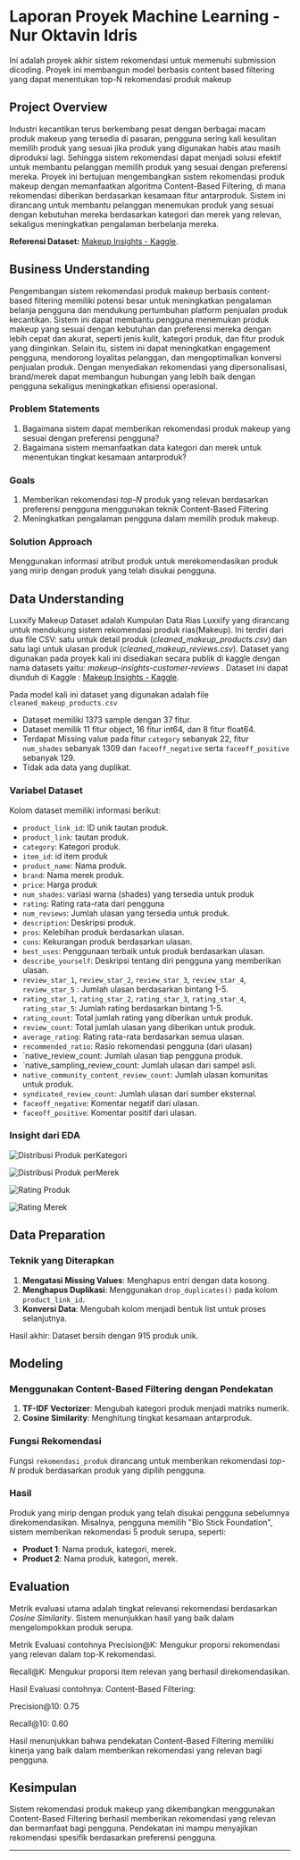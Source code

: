 # Laporan Proyek Machine Learning - Nur Oktavin Idris
Ini adalah proyek akhir sistem rekomendasi untuk memenuhi submission dicoding. Proyek ini membangun model berbasis content based filtering yang dapat menentukan top-N rekomendasi produk makeup

## Project Overview
Industri kecantikan terus berkembang pesat dengan berbagai macam produk makeup yang tersedia di pasaran, pengguna sering kali kesulitan memilih produk yang sesuai jika produk yang digunakan habis atau masih diproduksi lagi. Sehingga sistem rekomendasi dapat menjadi solusi efektif untuk membantu pelanggan memilih produk yang sesuai dengan preferensi mereka. Proyek ini bertujuan mengembangkan sistem rekomendasi produk makeup dengan memanfaatkan algoritma Content-Based Filtering, di mana rekomendasi diberikan berdasarkan kesamaan fitur antarproduk. Sistem ini dirancang untuk membantu pelanggan menemukan produk yang sesuai dengan kebutuhan mereka berdasarkan kategori dan merek yang relevan, sekaligus meningkatkan pengalaman berbelanja mereka.

**Referensi Dataset:** [Makeup Insights - Kaggle](https://www.kaggle.com/datasets/zarasarkar/makeup-insights-customer-reviews).


## Business Understanding
Pengembangan sistem rekomendasi produk makeup berbasis content-based filtering memiliki potensi besar untuk meningkatkan pengalaman belanja pengguna dan mendukung pertumbuhan platform penjualan produk kecantikan. Sistem ini dapat membantu pengguna menemukan produk makeup yang sesuai dengan kebutuhan dan preferensi mereka dengan lebih cepat dan akurat, seperti jenis kulit, kategori produk, dan fitur produk yang diinginkan. Selain itu, sistem ini dapat meningkatkan engagement pengguna, mendorong loyalitas pelanggan, dan mengoptimalkan konversi penjualan produk. Dengan menyediakan rekomendasi yang dipersonalisasi, brand/merek dapat membangun hubungan yang lebih baik dengan pengguna sekaligus meningkatkan efisiensi operasional.

### Problem Statements

1. Bagaimana sistem dapat memberikan rekomendasi produk makeup yang sesuai dengan preferensi pengguna?
2. Bagaimana sistem memanfaatkan data kategori dan merek untuk menentukan tingkat kesamaan antarproduk?

### Goals

1. Memberikan rekomendasi *top-N* produk yang relevan berdasarkan preferensi pengguna menggunakan teknik Content-Based Filtering
2. Meningkatkan pengalaman pengguna dalam memilih produk makeup.

### Solution Approach
Menggunakan informasi atribut produk untuk merekomendasikan produk yang mirip dengan produk yang telah disukai pengguna.

## Data Understanding
Luxxify Makeup Dataset adalah Kumpulan Data Rias Luxxify yang dirancang untuk mendukung sistem rekomendasi produk rias(Makeup). Ini terdiri dari dua file CSV: satu untuk detail produk (*cleaned_makeup_products.csv*) dan satu lagi untuk ulasan produk (*cleaned_makeup_reviews.csv*). Dataset yang digunakan pada proyek kali ini disediakan secara publik di kaggle dengan nama datasets yaitu: *makeup-insights-customer-reviews* . Dataset ini dapat diunduh di Kaggle : [Makeup Insights - Kaggle](https://www.kaggle.com/datasets/zarasarkar/makeup-insights-customer-reviews).

Pada model kali ini dataset yang digunakan adalah file `cleaned_makeup_products.csv`

- Dataset memiliki 1373 sample dengan 37 fitur.
- Dataset memilik 11 fitur object, 16 fitur int64, dan 8 fitur float64.
- Terdapat Missing value pada fitur `category` sebanyak 22, fitur `num_shades` sebanyak 1309 dan `faceoff_negative` serta `faceoff_positive` sebanyak 129.
- Tidak ada data yang duplikat.


### Variabel Dataset
Kolom dataset memiliki informasi berikut:
- `product_link_id`: ID unik tautan produk.
- `product_link`: tautan produk.
- `category`: Kategori produk.
- `item_id`: id item produk
- `product_name`: Nama produk.
- `brand`: Nama merek produk.
- `price`: Harga produk
- `num_shades`: variasi warna (shades) yang tersedia untuk produk
- `rating`: Rating rata-rata dari pengguna
- `num_reviews`:  Jumlah ulasan yang tersedia untuk produk.
- `description`: Deskripsi produk.
- `pros`: Kelebihan produk berdasarkan ulasan.
- `cons`: Kekurangan produk berdasarkan ulasan.
- `best_uses`: Penggunaan terbaik untuk produk berdasarkan ulasan.
- `describe_yourself`: Deskripsi tentang diri pengguna yang memberikan ulasan.
- `review_star_1`, `review_star_2`, `review_star_3`, `review_star_4`, `review_star_5` : Jumlah ulasan berdasarkan bintang 1-5. 
- `rating_star_1`, `rating_star_2`, `rating_star_3`, `rating_star_4`, `rating_star_5`: Jumlah rating berdasarkan bintang 1-5.
- `rating_count`: Total jumlah rating yang diberikan untuk produk.
- `review_count`: Total jumlah ulasan yang diberikan untuk produk.
- `average_rating`: Rating rata-rata berdasarkan semua ulasan.
- `recommended_ratio`: Rasio rekomendasi pengguna (dari ulasan)
- `native_review_count: Jumlah ulasan tiap pengguna produk.
- `native_sampling_review_count: Jumlah ulasan dari sampel asli.
- `native_community_content_review_count`: Jumlah ulasan komunitas untuk produk.
- `syndicated_review_count`: Jumlah ulasan dari sumber eksternal.
- `faceoff_negative`: Komentar negatif dari ulasan.
- `faceoff_positive`: Komentar positif dari ulasan.
    
    


### Insight dari EDA

![Distribusi Produk perKategori](https://github.com/oktavin28/Recom/blob/main/Distribusi%20produk.png?raw=true)

![Distribusi Produk perMerek](https://github.com/oktavin28/Recom/blob/main/Distribusi%20Merek.png?raw=true)

![Rating Produk](https://github.com/oktavin28/Recom/blob/main/Rating%20Produk.png?raw=true)

![Rating Merek](https://github.com/oktavin28/Recom/blob/main/Rating%20Merek.png?raw=true)

## Data Preparation
### Teknik yang Diterapkan
1. **Mengatasi Missing Values**: Menghapus entri dengan data kosong.
2. **Menghapus Duplikasi**: Menggunakan `drop_duplicates()` pada kolom `product_link_id`.
3. **Konversi Data**: Mengubah kolom menjadi bentuk list untuk proses selanjutnya.

Hasil akhir: Dataset bersih dengan 915 produk unik.

## Modeling
### Menggunakan Content-Based Filtering dengan Pendekatan 
1. **TF-IDF Vectorizer**: Mengubah kategori produk menjadi matriks numerik.
2. **Cosine Similarity**: Menghitung tingkat kesamaan antarproduk.

### Fungsi Rekomendasi
Fungsi `rekomendasi_produk` dirancang untuk memberikan rekomendasi *top-N* produk berdasarkan produk yang dipilih pengguna.

### Hasil
Produk yang mirip dengan produk yang telah disukai pengguna sebelumnya direkomendasikan. Misalnya, pengguna memilih "Bio Stick Foundation", sistem memberikan rekomendasi 5 produk serupa, seperti:
- **Product 1**: Nama produk, kategori, merek.
- **Product 2**: Nama produk, kategori, merek.


## Evaluation
Metrik evaluasi utama adalah tingkat relevansi rekomendasi berdasarkan *Cosine Similarity*. Sistem menunjukkan hasil yang baik dalam mengelompokkan produk serupa.

Metrik Evaluasi
contohnya
Precision@K: Mengukur proporsi rekomendasi yang relevan dalam top-K rekomendasi.

Recall@K: Mengukur proporsi item relevan yang berhasil direkomendasikan.

Hasil Evaluasi
contohnya:
Content-Based Filtering:

Precision@10: 0.75

Recall@10: 0.60

Hasil menunjukkan bahwa pendekatan Content-Based Filtering memiliki kinerja yang baik dalam memberikan rekomendasi yang relevan bagi pengguna.


## Kesimpulan

Sistem rekomendasi produk makeup yang dikembangkan menggunakan Content-Based Filtering berhasil memberikan rekomendasi yang relevan dan bermanfaat bagi pengguna. Pendekatan ini mampu menyajikan rekomendasi spesifik berdasarkan preferensi pengguna.

---

